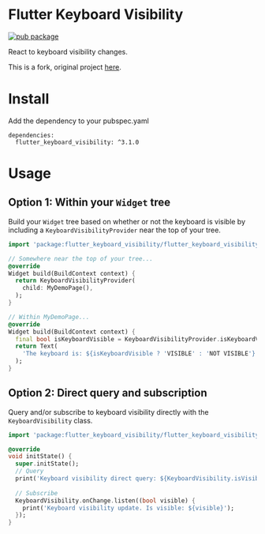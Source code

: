 # Flutter Keyboard Visibility
[![pub package](https://img.shields.io/pub/v/flutter_keyboard_visibility.svg?label=flutter_keyboard_visibility&color=blue)](https://pub.dev/packages/flutter_keyboard_visibility)

React to keyboard visibility changes.

This is a fork, original project [here](https://github.com/adee42/flutter_keyboard_visibility).

# Install
Add the dependency to your pubspec.yaml
```
dependencies:
  flutter_keyboard_visibility: ^3.1.0
```
# Usage

## Option 1: Within your `Widget` tree

Build your `Widget` tree based on whether or not the keyboard is
visible by including a `KeyboardVisibilityProvider` near the top
of your tree.

```dart
import 'package:flutter_keyboard_visibility/flutter_keyboard_visibility.dart';

// Somewhere near the top of your tree...
@override
Widget build(BuildContext context) {
  return KeyboardVisibilityProvider(
    child: MyDemoPage(),
  );
}

// Within MyDemoPage...
@override
Widget build(BuildContext context) {
  final bool isKeyboardVisible = KeyboardVisibilityProvider.isKeyboardVisible(context);
  return Text(
    'The keyboard is: ${isKeyboardVisible ? 'VISIBLE' : 'NOT VISIBLE'}',
  );
}
```

## Option 2: Direct query and subscription

Query and/or subscribe to keyboard visibility directly with the  
`KeyboardVisibility` class.

```dart
import 'package:flutter_keyboard_visibility/flutter_keyboard_visibility.dart';

@override
void initState() {
  super.initState();
  // Query
  print('Keyboard visibility direct query: ${KeyboardVisibility.isVisible}');
  
  // Subscribe
  KeyboardVisibility.onChange.listen((bool visible) {
    print('Keyboard visibility update. Is visible: ${visible}');
  });
}
```
